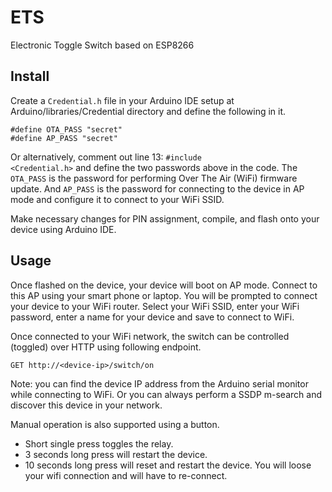 # ETS

Electronic Toggle Switch based on ESP8266

## Install

Create a <code>Credential.h</code> file in your Arduino IDE setup at Arduino/libraries/Credential directory and define the following in it.
    
    #define OTA_PASS "secret"
    #define AP_PASS "secret"

Or alternatively, comment out line 13: <code>#include <Credential.h></code> and define the two passwords above in the code.
The <code>OTA_PASS</code> is the password for performing Over The Air (WiFi) firmware update. And <code>AP_PASS</code> is the 
password for connecting to the device in AP mode and configure it to connect to your WiFi SSID.
    
Make necessary changes for PIN assignment, compile, and flash onto your device using Arduino IDE.

## Usage

Once flashed on the device, your device will boot on AP mode. Connect to this AP using your smart phone or laptop.
You will be prompted to connect your device to your WiFi router. Select your WiFi SSID, enter your WiFi password, 
enter a name for your device and save to connect to WiFi.

Once connected to your WiFi network, the switch can be controlled (toggled) over HTTP using following endpoint.

    GET http://<device-ip>/switch/on
    
Note: you can find the device IP address from the Arduino serial monitor while connecting to WiFi. Or you can always perform a 
SSDP m-search and discover this device in your network.

Manual operation is also supported using a button.

- Short single press toggles the relay.
- 3 seconds long press will restart the device.
- 10 seconds long press will reset and restart the device. You will loose your wifi connection and will have to re-connect.